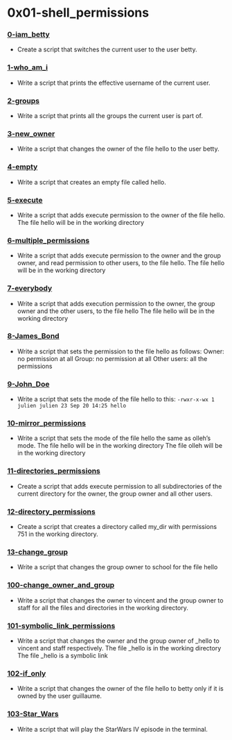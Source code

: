 # 0x01-shell_permissions
### [0-iam_betty](./0-iam_betty)
* Create a script that switches the current user to the user betty.

### [1-who_am_i](./1-who_am_i)
* Write a script that prints the effective username of the current user.

### [2-groups](./2-groups)
* Write a script that prints all the groups the current user is part of.

### [3-new_owner](./3-new_owner)
* Write a script that changes the owner of the file hello to the user betty.

### [4-empty](./4-empty)
* Write a script that creates an empty file called hello.

### [5-execute](./5-execute)
* Write a script that adds execute permission to the owner of the file hello.
  The file hello will be in the working directory

### [6-multiple_permissions](./6-multiple_permissions)
* Write a script that adds execute permission to the owner and the group owner, and read permission to other users, to the file hello.
  The file hello will be in the working directory

### [7-everybody](./7-everybody)
* Write a script that adds execution permission to the owner, the group owner and the other users, to the file hello
  The file hello will be in the working directory

### [8-James_Bond](./8-James_Bond)
* Write a script that sets the permission to the file hello as follows:
  Owner: no permission at all
  Group: no permission at all
  Other users: all the permissions

### [9-John_Doe](./9-John_Do)
* Write a script that sets the mode of the file hello to this:
  ``` -rwxr-x-wx 1 julien julien 23 Sep 20 14:25 hello ```

### [10-mirror_permissions](./10-mmirror_permissions)
* Write a script that sets the mode of the file hello the same as olleh’s mode.
  The file hello will be in the working directory
  The file olleh will be in the working directory

### [11-directories_permissions](./11-directories_permissions)
* Create a script that adds execute permission to all subdirectories of the current directory for the owner, the group owner and all other users.

### [12-directory_permissions](./12-directory_permissions)
* Create a script that creates a directory called my_dir with permissions 751 in the working directory.

### [13-change_group](./13-change_group)
* Write a script that changes the group owner to school for the file hello

### [100-change_owner_and_group](.100-change_owner_and_group)
* Write a script that changes the owner to vincent and the group owner to staff for all the files and directories in the working directory.

### [101-symbolic_link_permissions](./101-symbolic_link_permissions)
* Write a script that changes the owner and the group owner of _hello to vincent and staff respectively.
  The file _hello is in the working directory
  The file _hello is a symbolic link

### [102-if_only](./102-if_only)
* Write a script that changes the owner of the file hello to betty only if it is owned by the user guillaume.

### [103-Star_Wars](./103-Star_Wars)
* Write a script that will play the StarWars IV episode in the terminal.
